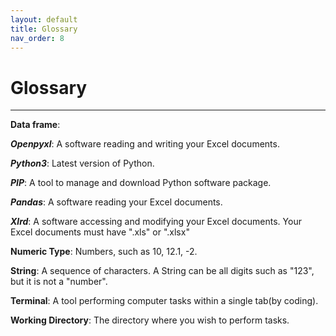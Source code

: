 ```yaml
---
layout: default
title: Glossary
nav_order: 8
---
```

# Glossary
<hr>

**__Data frame__**:

**_Openpyxl_**: A software reading and writing your Excel documents.

**_Python3_**: Latest version of Python.

**_PIP_**: A tool to manage and download Python software package.

**_Pandas_**: A software reading your Excel documents.

**_Xlrd_**: A software accessing and modifying your Excel documents. Your Excel documents must have ".xls" or ".xlsx"

**Numeric Type**: Numbers, such as 10, 12.1, -2.

**String**: A sequence of characters. A String can be all digits such as "123", but it is not a "number".

**Terminal**: A tool performing computer tasks within a single tab(by coding).

**Working Directory**: The directory where you wish to perform tasks.
